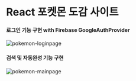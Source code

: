 # React 포켓몬 도감 사이트

#### 로그인 기능 구현 with Firebase GoogleAuthProvider
![pokemon-loginpage](https://github.com/studioOwol/react-js-pokemon/assets/116629752/fa27fd6c-1d3d-4b49-8530-c32c72ef39a7)

#### 검색 및 자동완성 기능 구현
![pokemon-mainpage](https://github.com/studioOwol/react-js-pokemon/assets/116629752/29217062-6213-48f1-9020-ce388a3b4289)



